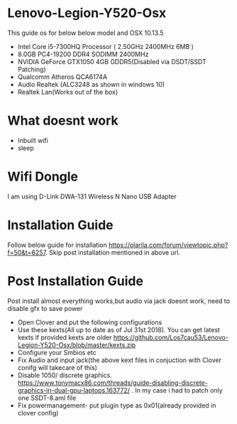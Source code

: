 # Lenovo-Legion-Y520-Osx

This guide os for below below model and OSX 10.13.5

 - Intel Core i5-7300HQ Processor ( 2.50GHz 2400MHz 6MB )
 - 8.0GB PC4-19200 DDR4 SODIMM 2400MHz 
 - NVIDIA GeForce GTX1050 4GB GDDR5(Disabled via DSDT/SSDT Patching)
 - Qualcomm Atheros QCA6174A 
 - Audio Realtek (ALC3248 as shown in windows 10)
 - Realtek Lan(Works out of the box)


# What doesnt work
- Inbuilt wifi
- sleep

# Wifi Dongle
I am using D-Link DWA-131 Wireless N Nano USB Adapter 

# Installation Guide

Follow below guide for installation
https://olarila.com/forum/viewtopic.php?f=50&t=6257. 
Skip post installation mentioned in above url.

# Post Installation Guide

Post install almost everything works,but audio via jack doesnt work, need to disable gfx to save power

- Open Clover and put the following configurations 
- Use these kexts(All up to date as of Jul 31st 2018). You can get latest kexts if provided kexts are older https://github.com/Los7cau53/Lenovo-Legion-Y520-Osx/blob/master/kexts.zip
- Configure your Smbios etc
- Fix Audio and input jack(the above kext files in conjuction with Clover conifg will takecare of this)
- Disable 1050/ discrete graphics. https://www.tonymacx86.com/threads/guide-disabling-discrete-graphics-in-dual-gpu-laptops.163772/ .  In my case i had to patch only one SSDT-8.aml file
- Fix powermanagement- put plugin type as 0x01(already provided in clover config)
